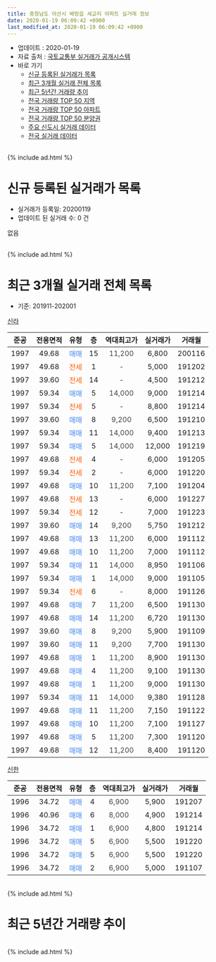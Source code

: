 ```yaml
---
title: 충청남도 아산시 배방읍 세교리 아파트 실거래 정보
date: 2020-01-19 06:09:42 +0900
last_modified_at: 2020-01-19 06:09:42 +0900
---
```


* 업데이트 : 2020-01-19
* 자료 출처 : [국토교통부 실거래가 공개시스템](http://rt.molit.go.kr)
* 바로 가기
    * [신규 등록된 실거래가 목록](#신규-등록된-실거래가-목록)
    * [최근 3개월 실거래 전체 목록](#최근-3개월-실거래-전체-목록)
    * [최근 5년간 거래량 추이](#최근-5년간-거래량-추이)
    * [전국 거래량 TOP 50 지역](https://apt-info.github.io/apt-trade-info/최근-3개월-전국에서-가장-거래가-많이-발생한-지역)
    * [전국 거래량 TOP 50 아파트](https://apt-info.github.io/apt-trade-info/최근-3개월-전국에서-가장-거래가-많이-발생한-아파트)
    * [전국 거래량 TOP 50 분양권](https://apt-info.github.io/apt-trade-info/최근-3개월-전국에서-가장-거래가-많이-발생한-분양권)
    * [주요 신도시 실거래 데이터](https://apt-info.github.io/apt-trade-info/주요-신도시)
    * [전국 실거래 데이터](https://apt-info.github.io/apt-trade-info/전국)
<br>
{% include ad.html %}
<br>

# 신규 등록된 실거래가 목록
* 실거래가 등록일: 20200119
* 업데이트 된 실거래 수: 0 건

없음

<br>
{% include ad.html %}
<br>

# 최근 3개월 실거래 전체 목록
* 기준: 201911-202001


[신라](https://search.naver.com/search.naver?query=%EC%B6%A9%EC%B2%AD%EB%82%A8%EB%8F%84+%EC%95%84%EC%82%B0%EC%8B%9C+%EB%B0%B0%EB%B0%A9%EC%9D%8D+%EC%84%B8%EA%B5%90%EB%A6%AC+%EC%8B%A0%EB%9D%BC)

|준공|전용면적|유형|층|역대최고가|실거래가|거래월|
|:---:|:---:|:---:|:---:|:---:|:---:|:---:|
|1997|49.68|<span style="color:#4285f3">매매</span>|15|<span style="color:#444444">11,200</span>|6,800|200116|
|1997|49.68|<span style="color:#ff5a00">전세</span>|1|<span style="color:#444444">-</span>|5,000|191202|
|1997|39.60|<span style="color:#ff5a00">전세</span>|14|<span style="color:#444444">-</span>|4,500|191212|
|1997|59.34|<span style="color:#4285f3">매매</span>|5|<span style="color:#444444">14,000</span>|9,000|191214|
|1997|59.34|<span style="color:#ff5a00">전세</span>|5|<span style="color:#444444">-</span>|8,800|191214|
|1997|39.60|<span style="color:#4285f3">매매</span>|8|<span style="color:#444444">9,200</span>|6,500|191210|
|1997|59.34|<span style="color:#4285f3">매매</span>|11|<span style="color:#444444">14,000</span>|9,400|191213|
|1997|59.34|<span style="color:#4285f3">매매</span>|5|<span style="color:#444444">14,000</span>|12,000|191219|
|1997|49.68|<span style="color:#ff5a00">전세</span>|4|<span style="color:#444444">-</span>|6,000|191205|
|1997|59.34|<span style="color:#ff5a00">전세</span>|2|<span style="color:#444444">-</span>|6,000|191220|
|1997|49.68|<span style="color:#4285f3">매매</span>|10|<span style="color:#444444">11,200</span>|7,100|191204|
|1997|49.68|<span style="color:#ff5a00">전세</span>|13|<span style="color:#444444">-</span>|6,000|191227|
|1997|59.34|<span style="color:#ff5a00">전세</span>|12|<span style="color:#444444">-</span>|7,000|191223|
|1997|39.60|<span style="color:#4285f3">매매</span>|14|<span style="color:#444444">9,200</span>|5,750|191212|
|1997|49.68|<span style="color:#4285f3">매매</span>|13|<span style="color:#444444">11,200</span>|6,000|191112|
|1997|49.68|<span style="color:#4285f3">매매</span>|10|<span style="color:#444444">11,200</span>|7,000|191112|
|1997|59.34|<span style="color:#4285f3">매매</span>|11|<span style="color:#444444">14,000</span>|8,950|191106|
|1997|59.34|<span style="color:#4285f3">매매</span>|1|<span style="color:#444444">14,000</span>|9,000|191105|
|1997|59.34|<span style="color:#ff5a00">전세</span>|6|<span style="color:#444444">-</span>|8,000|191126|
|1997|49.68|<span style="color:#4285f3">매매</span>|7|<span style="color:#444444">11,200</span>|6,500|191130|
|1997|49.68|<span style="color:#4285f3">매매</span>|14|<span style="color:#444444">11,200</span>|6,720|191130|
|1997|39.60|<span style="color:#4285f3">매매</span>|8|<span style="color:#444444">9,200</span>|5,900|191109|
|1997|39.60|<span style="color:#4285f3">매매</span>|11|<span style="color:#444444">9,200</span>|7,700|191130|
|1997|49.68|<span style="color:#4285f3">매매</span>|1|<span style="color:#444444">11,200</span>|8,900|191130|
|1997|49.68|<span style="color:#4285f3">매매</span>|4|<span style="color:#444444">11,200</span>|9,100|191130|
|1997|49.68|<span style="color:#4285f3">매매</span>|1|<span style="color:#444444">11,200</span>|9,000|191130|
|1997|59.34|<span style="color:#4285f3">매매</span>|11|<span style="color:#444444">14,000</span>|9,380|191128|
|1997|49.68|<span style="color:#4285f3">매매</span>|11|<span style="color:#444444">11,200</span>|7,150|191122|
|1997|49.68|<span style="color:#4285f3">매매</span>|10|<span style="color:#444444">11,200</span>|7,100|191127|
|1997|49.68|<span style="color:#4285f3">매매</span>|5|<span style="color:#444444">11,200</span>|7,300|191120|
|1997|49.68|<span style="color:#4285f3">매매</span>|12|<span style="color:#444444">11,200</span>|8,400|191120|

[신한](https://search.naver.com/search.naver?query=%EC%B6%A9%EC%B2%AD%EB%82%A8%EB%8F%84+%EC%95%84%EC%82%B0%EC%8B%9C+%EB%B0%B0%EB%B0%A9%EC%9D%8D+%EC%84%B8%EA%B5%90%EB%A6%AC+%EC%8B%A0%ED%95%9C)

|준공|전용면적|유형|층|역대최고가|실거래가|거래월|
|:---:|:---:|:---:|:---:|:---:|:---:|:---:|
|1996|34.72|<span style="color:#4285f3">매매</span>|4|<span style="color:#444444">6,900</span>|5,900|191207|
|1996|40.96|<span style="color:#4285f3">매매</span>|6|<span style="color:#444444">8,000</span>|4,900|191214|
|1996|34.72|<span style="color:#4285f3">매매</span>|1|<span style="color:#444444">6,900</span>|4,800|191214|
|1996|34.72|<span style="color:#4285f3">매매</span>|5|<span style="color:#444444">6,900</span>|5,500|191220|
|1996|34.72|<span style="color:#4285f3">매매</span>|5|<span style="color:#444444">6,900</span>|5,500|191220|
|1996|34.72|<span style="color:#4285f3">매매</span>|2|<span style="color:#444444">6,900</span>|5,000|191107|


<br>
{% include ad.html %}
<br>

# 최근 5년간 거래량 추이


<div style="width:100%;">
    <canvas id="deal_progress" height="200"></canvas>
</div>

<script>
new Chart(document.getElementById("deal_progress"), {
    type: 'line',
    data: {
        labels: ['201501','201502','201503','201504','201505','201506','201507','201508','201509','201510','201511','201512','201601','201602','201603','201604','201605','201606','201607','201608','201609','201610','201611','201612','201701','201702','201703','201704','201705','201706','201707','201708','201709','201710','201711','201712','201801','201802','201803','201804','201805','201806','201807','201808','201809','201810','201811','201812','201901','201902','201903','201904','201905','201906','201907','201908','201909','201910','201911','201912','202001'],
        datasets: [{
            label: '매매',
            pointRadius: 1,
            data: [23, 14, 17, 12, 8, 7, 11, 11, 10, 10, 10, 6, 9, 5, 6, 6, 3, 6, 7, 21, 11, 26, 14, 6, 5, 9, 8, 10, 6, 10, 8, 8, 7, 4, 5, 2, 7, 5, 9, 5, 11, 1, 1, 6, 19, 14, 8, 4, 23, 6, 18, 4, 2, 4, 3, 6, 6, 11, 17, 11, 1],
            borderColor: "rgba(255, 201, 14, 1)",
            backgroundColor: "rgba(255, 201, 14, 0.5)",
            fill: false,
            lineTension: 0
        },{
            label: '전월세',
            pointRadius: 1,
            data: [9, 11, 18, 9, 9, 13, 13, 13, 12, 12, 9, 5, 10, 14, 13, 8, 9, 9, 18, 13, 8, 10, 10, 5, 7, 6, 8, 6, 4, 4, 7, 10, 7, 3, 4, 4, 6, 5, 8, 3, 6, 10, 3, 7, 5, 13, 6, 10, 9, 17, 10, 7, 4, 3, 5, 7, 7, 3, 1, 7, 0],
            borderColor: "rgba(0, 141, 185, 1)",
            backgroundColor: "rgba(0, 141, 185, 0.5)",
            fill: false,
            lineTension: 0
        }
        ]
    },
    options: {
        responsive: true,
        title: {
            display: false
        },
        tooltips: {
            mode: 'index',
            intersect: false
        },
        hover: {
            mode: 'nearest',
            intersect: true
        },
        scales: {
            xAxes: [{
                display: true,
                scaleLabel: {
                    display: true,
                    labelString: '년/월'
                }
            }],
            yAxes: [{
                display: true,
                ticks: {
                    suggestedMin: 0,
                },
                scaleLabel: {
                    display: true,
                    labelString: '실거래 수'
                }
            }]
        }
    }
});

</script>


<br>
{% include ad.html %}
<br>

